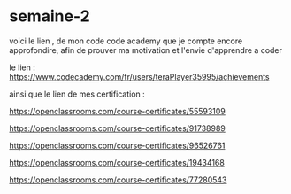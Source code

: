 # semaine-2
voici le lien , de mon code code academy que je compte encore approfondire, afin de prouver ma motivation et l'envie d'apprendre a coder

le lien : https://www.codecademy.com/fr/users/teraPlayer35995/achievements

ainsi que le lien de mes certification :

https://openclassrooms.com/course-certificates/55593109

https://openclassrooms.com/course-certificates/91738989

https://openclassrooms.com/course-certificates/96526761

https://openclassrooms.com/course-certificates/19434168

https://openclassrooms.com/course-certificates/77280543
